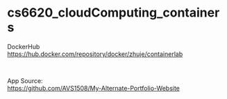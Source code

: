 # cs6620_cloudComputing_containers


DockerHub </br>
https://hub.docker.com/repository/docker/zhuje/containerlab </br>

</br>

App Source: </br>
https://github.com/AVS1508/My-Alternate-Portfolio-Website
